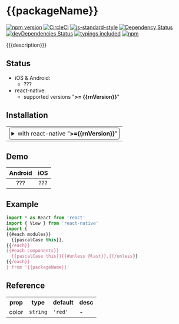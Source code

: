 <!-- Bootstrapped with make-react-native-package v{{mrnpVersion}} -->

# {{packageName}}
[![npm version](https://badge.fury.io/js/{{packageName}}.svg)](https://badge.fury.io/js/{{packageName}})
[![CircleCI](https://circleci.com/gh/{{githubUsername}}/{{packageName}}.svg?style=svg)](https://circleci.com/gh/{{githubUsername}}/{{packageName}})
[![js-standard-style](https://img.shields.io/badge/code%20style-standard-brightgreen.svg)](https://github.com/standard/standard)
[![Dependency Status](https://david-dm.org/{{npmUsername}}/{{packageName}}.svg)](https://david-dm.org/{{npmUsername}}/{{packageName}})
[![devDependencies Status](https://david-dm.org/{{npmUsername}}/{{packageName}}/dev-status.svg)](https://david-dm.org/{{npmUsername}}/{{packageName}}?type=dev)
[![typings included](https://img.shields.io/badge/typings-included-brightgreen.svg?t=1495378566925)](package.json)
[![npm](https://img.shields.io/npm/l/express.svg)](https://www.npmjs.com/package/{{packageName}})

{{{description}}}

## Status

- iOS & Android:
  - ???
- react-native:
  - supported versions "<strong>&gt;= {{rnVersion}}</strong>"

## Installation

<table>
<td>
<details style="border: 1px solid; border-radius: 5px; padding: 5px">
  <summary>with react-native "<strong>&gt;={{rnVersion}}</strong>"</summary>

### 0. Setup Swift and Kotlin

- Open your iOS project in Xcode and create empty Swift file and bridging header to enable Swift support
{{#if usesSwiftUI}}
- Remove `"\"$(TOOLCHAIN_DIR)/usr/lib/swift-5.0/$(PLATFORM_NAME)\""`, line from `LIBRARY_SEARCH_PATHS` in `project.pbxproj` file.
{{/if}}
{{#if usesJetpackCompose}}
- Modify `android/build.gradle`:

  ```diff
  buildscript {
    ext {
  -   buildToolsVersion = "28.0.3"
  -   minSdkVersion = 16
  -   compileSdkVersion = 28
  -   targetSdkVersion = 28
  +   buildToolsVersion = "{{buildToolsVersion}}"
  +   minSdkVersion = {{minSdkVersion}}
  +   compileSdkVersion = {{compileSdkVersion}}
  +   targetSdkVersion = {{targetSdkVersion}}
  +   kotlinVersion = "{{kotlinVersion}}"
  +   composeVersion = "{{composeVersion}}"
    }
  ...

    dependencies {
  -   classpath("com.android.tools.build:gradle:3.5.2")
  +   classpath("com.android.tools.build:gradle:{{buildToolsPluginVersion}}")
  +   classpath("org.jetbrains.kotlin:kotlin-gradle-plugin:${kotlinVersion}")
      ...
  ```
- Modify `android/gradle/wrapper/gradle-wrapper.properties`:

  ```diff
  -  distributionUrl=https\://services.gradle.org/distributions/gradle-6.0.1-all.zip
  +  distributionUrl=https\://services.gradle.org/distributions/gradle-{{gradleWrapperVersion}}-all.zip
  ```
{{else}}
- Modify `android/build.gradle`:

  ```diff
  buildscript {
    ext {
      ...
  +   kotlinVersion = "{{kotlinVersion}}"
{{#if usesLitho}}
  +   lithoVersion = "{{lithoVersion}}"
{{/if}}
    }
  ...

    dependencies {
  +   classpath("org.jetbrains.kotlin:kotlin-gradle-plugin:${kotlinVersion}")
      ...
  ```
{{#if usesLitho}}
- Modify `android/app/build.gradle`:

  ```diff
  dependencies {
    ...
  + configurations.all {
  +   exclude group: 'com.facebook.yoga', module: 'yoga'
  +   exclude group: 'com.google.code.findbugs', module: 'jsr305'
  + }
  }
  ```
{{/if}}
{{/if}}

### 1. Install latest version from npm

`$ npm i {{packageName}} -S`

### 2. Install pods

`$ cd ios && pod install && cd ..`

</details>
</td>
</table>

## Demo

 Android                                       |  iOS
:---------------------------------------------:|:---------------------------------------------:
???  |  ???

## Example

```jsx
import * as React from 'react'
import { View } from 'react-native'
import {
{{#each modules}}
  {{pascalCase this}},
{{/each}}
{{#each components}}
  {{pascalCase this}}{{#unless @last}},{{/unless}}
{{/each}}
} from '{{packageName}}'

```

## Reference

<table>
  <tr>
    <th>prop</th>
    <th>type</th>
    <th>default</th>
    <th>desc</th>
  </tr>
  <tr>
    <td>color</td>
    <td><code>string</code></td>
    <td><code>'red'</code></td>
    <td>-</td>
  </tr>
</table>
